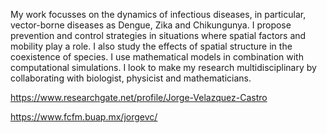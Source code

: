 My work focusses on the dynamics of infectious diseases, in particular, vector-borne diseases as Dengue, Zika and Chikungunya. I propose prevention and control strategies in situations where spatial factors and mobility play a role. I also study the effects of spatial structure in the coexistence of species. I use mathematical models in combination with computational simulations. I look to make my research multidisciplinary by collaborating with biologist, physicist and mathematicians.

https://www.researchgate.net/profile/Jorge-Velazquez-Castro

https://www.fcfm.buap.mx/jorgevc/
